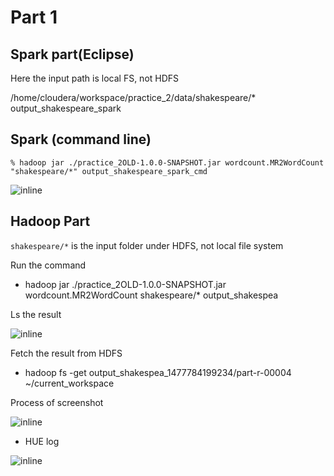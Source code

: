 # Part 1

## Spark part(Eclipse)

Here the input path is local FS, not HDFS

/home/cloudera/workspace/practice_2/data/shakespeare/* output_shakespeare_spark


## Spark (command line)

    % hadoop jar ./practice_2OLD-1.0.0-SNAPSHOT.jar wordcount.MR2WordCount "shakespeare/*" output_shakespeare_spark_cmd


![inline](https://i.imgur.com/1G7Tnck.png=300x "Title")

## Hadoop Part

`shakespeare/*` is the input folder under HDFS, not local file system

Run the command

- hadoop jar ./practice_2OLD-1.0.0-SNAPSHOT.jar wordcount.MR2WordCount shakespeare/* output_shakespea

Ls the result 

![inline](https://i.imgur.com/xyqelM4.png=300x "Title")

Fetch the result from HDFS

- hadoop fs -get output_shakespea_1477784199234/part-r-00004 ~/current_workspace

Process of screenshot

![inline](https://i.imgur.com/gfgCtEo.png=300x "Title")


- HUE log

![inline](https://i.imgur.com/hScXOuR.png=300x "Title")



